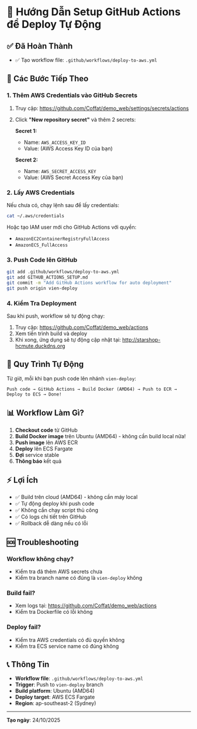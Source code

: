 # 🚀 Hướng Dẫn Setup GitHub Actions để Deploy Tự Động

## ✅ Đã Hoàn Thành
- ✅ Tạo workflow file: `.github/workflows/deploy-to-aws.yml`

## 📝 Các Bước Tiếp Theo

### 1. Thêm AWS Credentials vào GitHub Secrets

1. Truy cập: https://github.com/Coffat/demo_web/settings/secrets/actions

2. Click **"New repository secret"** và thêm 2 secrets:

   **Secret 1:**
   - Name: `AWS_ACCESS_KEY_ID`
   - Value: (AWS Access Key ID của bạn)

   **Secret 2:**
   - Name: `AWS_SECRET_ACCESS_KEY`
   - Value: (AWS Secret Access Key của bạn)

### 2. Lấy AWS Credentials

Nếu chưa có, chạy lệnh sau để lấy credentials:

```bash
cat ~/.aws/credentials
```

Hoặc tạo IAM user mới cho GitHub Actions với quyền:
- `AmazonEC2ContainerRegistryFullAccess`
- `AmazonECS_FullAccess`

### 3. Push Code lên GitHub

```bash
git add .github/workflows/deploy-to-aws.yml
git add GITHUB_ACTIONS_SETUP.md
git commit -m "Add GitHub Actions workflow for auto deployment"
git push origin vien-deploy
```

### 4. Kiểm Tra Deployment

Sau khi push, workflow sẽ tự động chạy:
1. Truy cập: https://github.com/Coffat/demo_web/actions
2. Xem tiến trình build và deploy
3. Khi xong, ứng dụng sẽ tự động cập nhật tại: http://starshop-hcmute.duckdns.org

## 🔄 Quy Trình Tự Động

Từ giờ, mỗi khi bạn push code lên nhánh `vien-deploy`:

```
Push code → GitHub Actions → Build Docker (AMD64) → Push to ECR → Deploy to ECS → Done!
```

## 📊 Workflow Làm Gì?

1. **Checkout code** từ GitHub
2. **Build Docker image** trên Ubuntu (AMD64) - không cần build local nữa!
3. **Push image** lên AWS ECR
4. **Deploy** lên ECS Fargate
5. **Đợi** service stable
6. **Thông báo** kết quả

## ⚡ Lợi Ích

- ✅ Build trên cloud (AMD64) - không cần máy local
- ✅ Tự động deploy khi push code
- ✅ Không cần chạy script thủ công
- ✅ Có logs chi tiết trên GitHub
- ✅ Rollback dễ dàng nếu có lỗi

## 🆘 Troubleshooting

### Workflow không chạy?
- Kiểm tra đã thêm AWS secrets chưa
- Kiểm tra branch name có đúng là `vien-deploy` không

### Build fail?
- Xem logs tại: https://github.com/Coffat/demo_web/actions
- Kiểm tra Dockerfile có lỗi không

### Deploy fail?
- Kiểm tra AWS credentials có đủ quyền không
- Kiểm tra ECS service name có đúng không

## 📞 Thông Tin

- **Workflow file**: `.github/workflows/deploy-to-aws.yml`
- **Trigger**: Push to `vien-deploy` branch
- **Build platform**: Ubuntu (AMD64)
- **Deploy target**: AWS ECS Fargate
- **Region**: ap-southeast-2 (Sydney)

---

**Tạo ngày**: 24/10/2025
